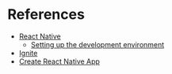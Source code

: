 # References

- [React Native](https://reactnative.dev)
  - [Setting up the development environment](https://reactnative.dev/docs/environment-setup)
- [Ignite](https://github.com/infinitered/ignite)
- [Create React Native App](https://github.com/expo/create-react-native-app)
